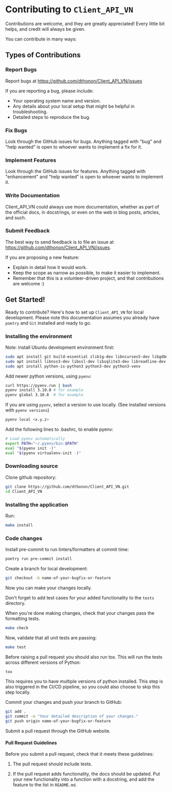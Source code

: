 # Contributing to `Client_API_VN`

Contributions are welcome, and they are greatly appreciated!
Every little bit helps, and credit will always be given.

You can contribute in many ways:

## Types of Contributions

### Report Bugs

Report bugs at https://github.com/dthonon/Client_API_VN/issues

If you are reporting a bug, please include:

- Your operating system name and version.
- Any details about your local setup that might be helpful in troubleshooting.
- Detailed steps to reproduce the bug.

### Fix Bugs

Look through the GitHub issues for bugs.
Anything tagged with "bug" and "help wanted" is open to whoever wants to implement a fix for it.

### Implement Features

Look through the GitHub issues for features.
Anything tagged with "enhancement" and "help wanted" is open to whoever wants to implement it.

### Write Documentation

Client_API_VN could always use more documentation, whether as part of the official docs, in docstrings, or even on the web in blog posts, articles, and such.

### Submit Feedback

The best way to send feedback is to file an issue at https://github.com/dthonon/Client_API_VN/issues.

If you are proposing a new feature:

- Explain in detail how it would work.
- Keep the scope as narrow as possible, to make it easier to implement.
- Remember that this is a volunteer-driven project, and that contributions
  are welcome :)

## Get Started!

Ready to contribute? Here's how to set up `Client_API_VN` for local development.
Please note this documentation assumes you already have `poetry` and `Git` installed and ready to go.

### Installing the environment
Note: install Ubuntu development environment first:
```bash
sudo apt install git build-essential zlib1g-dev libncurses5-dev libgdbm-dev
sudo apt install libnss3-dev libssl-dev libsqlite3-dev libreadline-dev libffi-dev curl libbz2-dev
sudo apt install python-is-python3 python3-dev python3-venv
```

Add newer python versions, using `pyenv`:
```bash
curl https://pyenv.run | bash
pyenv install 3.10.8 # for example
pyenv global 3.10.8  # for example
```
If you are using `pyenv`, select a version to use locally. (See installed versions with `pyenv versions`)

```bash
pyenv local <x.y.z>
```

Add the following lines to .bashrc, to enable pyenv:
```bash
# Load pyenv automatically
export PATH="~/.pyenv/bin:$PATH"
eval "$(pyenv init -)"
eval "$(pyenv virtualenv-init -)"
```

### Downloading source
Clone github repository:
```bash
git clone https://github.com/dthonon/Client_API_VN.git
cd Client_API_VN
```
### Installing the application
Run:
```bash
make install
```

### Code changes
Install pre-commit to run linters/formatters at commit time:
```bash
poetry run pre-commit install
```

Create a branch for local development:
```bash
git checkout -b name-of-your-bugfix-or-feature
```

Now you can make your changes locally.

Don't forget to add test cases for your added functionality to the `tests` directory.

When you're done making changes, check that your changes pass the formatting tests.
```bash
make check
```

Now, validate that all unit tests are passing:
```bash
make test
```

Before raising a pull request you should also run tox.
This will run the tests across different versions of Python:
```bash
tox
```

This requires you to have multiple versions of python installed.
This step is also triggered in the CI/CD pipeline, so you could also choose to skip this step locally.

Commit your changes and push your branch to GitHub:

```bash
git add .
git commit -m "Your detailed description of your changes."
git push origin name-of-your-bugfix-or-feature
```

Submit a pull request through the GitHub website.

#### Pull Request Guidelines

Before you submit a pull request, check that it meets these guidelines:

1. The pull request should include tests.

2. If the pull request adds functionality, the docs should be updated.
   Put your new functionality into a function with a docstring, and add the feature to the list in `README.md`.
